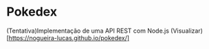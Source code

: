 # Pokedex
(Tentativa)Implementação de uma API REST com Node.js
(Visualizar)[https://nogueira-lucas.github.io/pokedex/]

